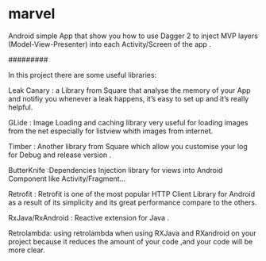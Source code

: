 # marvel

Android simple App that show you how to use Dagger 2 to inject MVP layers (Model-View-Presenter) into each Activity/Screen of the app .

#########

In this project there are some useful libraries:

Leak Canary : a Library from Square that analyse the memory of your App and notifiy you whenever a leak happens, it’s easy to set up and it’s really helpful.

GLide : Image Loading and caching library very useful for loading images from the net especially for listview whith images from internet.

Timber : Another library from Square which allow you customise your log for Debug and release version .

ButterKnife :Dependencies Injection library for views into Android Component like Activity/Fragment…

Retrofit : Retrofit is one of the most popular HTTP Client Library for Android as a result of its simplicity and its great performance compare to the others.

RxJava/RxAndroid : Reactive extension for Java . 

Retrolambda: using retrolambda when using RXJava and RXandroid on your project because it reduces the amount of your code ,and your code will be more clear.
